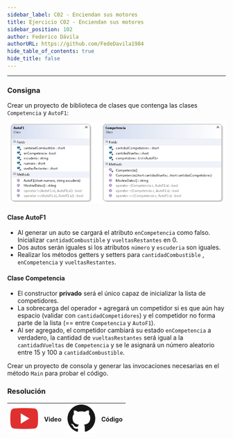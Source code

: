 ```yaml
---
sidebar_label: C02 - Enciendan sus motores
title: Ejercicio C02 - Enciendan sus motores
sidebar_position: 102
author: Federico Dávila
authorURL: https://github.com/FedeDavila1984
hide_table_of_contents: true
hide_title: false
---
```

---
### Consigna
Crear un proyecto de biblioteca de clases que contenga las clases `Competencia` y `AutoF1`:

![Diagrama de clase Estadistica Deportiva](/clases/06-colecciones/Ejercicios/diagramaCarreraF1.PNG)

#### Clase AutoF1
+ Al generar un auto se cargará el atributo `enCompetencia` como falso. Inicializar `cantidadCombustible` y `vueltasRestantes` en 0.
+ Dos autos serán iguales si los atributos `número` y `escuderia` son iguales.
+ Realizar los métodos getters y setters para `cantidadCombustible` , `enCompetencia` y `vueltasRestantes`.

#### Clase Competencia
+ El constructor **privado** será el único capaz de inicializar la lista de competidores.
+ La sobrecarga del operador `+` agregará un competidor si es que aún hay espacio (validar con `cantidadCompetidores`) y el competidor no forma parte de la lista (== entre `Competencia` y `AutoF1`).
+ Al ser agregado, el competidor cambiará su estado `enCompetencia` a verdadero, la cantidad de `vueltasRestantes` será igual a la `cantidadVueltas` de `Competencia` y se le asignará un número aleatorio entre 15 y 100 a `cantidadCombustible`.

Crear un proyecto de consola y generar las invocaciones necesarias en el método `Main` para probar el código.

### Resolución
| ![img](/base/youtube.svg) | Video | ![img](/base/github.svg) | Código |
| :-------------------------------------: | :---: | :------------------------------------: | :----: |
